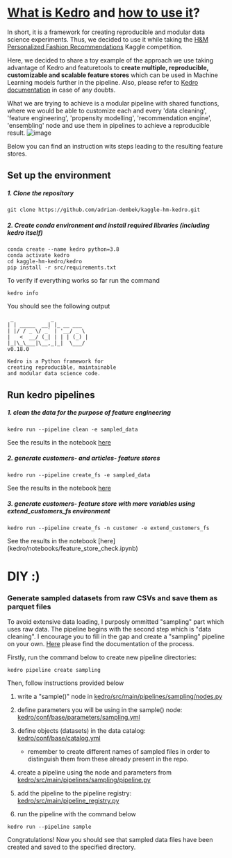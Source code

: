 # [What is Kedro](https://kedro.readthedocs.io/en/stable/introduction/introduction.html) and [how to use it](https://kedro.readthedocs.io/en/stable/tutorial/spaceflights_tutorial.html)? 

In short, it is a framework for creating reproducible and modular data science experiments. Thus, we decided to use it while taking the [H&M Personalized Fashion Recommendations](https://www.kaggle.com/competitions/h-and-m-personalized-fashion-recommendations) Kaggle competition. 

Here, we decided to share a toy example of the approach we use taking advantage of Kedro and featuretools to **create multiple, reproducible, customizable and scalable feature stores** which can be used in Machine Learning models further in the pipeline. Also, please refer to [Kedro documentation](https://kedro.readthedocs.io/en/stable/index.html) in case of any doubts. 

What we are trying to achieve is a modular pipeline with shared functions, where we would be able to customize each and every 'data cleaning', 'feature engineering', 'propensity modelling', 'recommendation engine', 'ensembling' node and use them in pipelines to achieve a reproducible result.
![image](https://user-images.githubusercontent.com/24912552/164473659-11deebbd-2bc5-4684-8f19-767d4ab4b9fa.png)


Below you can find an instruction wits steps leading to the resulting feature stores.

## Set up the environment

##### 1. Clone the repository
```
git clone https://github.com/adrian-dembek/kaggle-hm-kedro.git
```

##### 2. Create conda environment and install required libraries (including kedro itself)

```
conda create --name kedro python=3.8
conda activate kedro
cd kaggle-hm-kedro/kedro
pip install -r src/requirements.txt
```

To verify if everything works so far run the command
```
kedro info
```
You should see the following output
```
 _            _
| | _____  __| |_ __ ___
| |/ / _ \/ _` | '__/ _ \
|   <  __/ (_| | | | (_) |
|_|\_\___|\__,_|_|  \___/
v0.18.0

Kedro is a Python framework for
creating reproducible, maintainable
and modular data science code.

```


## Run kedro pipelines

##### 1. clean the data for the purpose of feature engineering
```
kedro run --pipeline clean -e sampled_data
```
See the results in the notebook [here](kedro/notebooks/data_check.ipynb)

##### 2. generate customers- and articles- feature stores
```
kedro run --pipeline create_fs -e sampled_data
```
See the results in the notebook [here](kedro/notebooks/feature_store_check.ipynb)

##### 3. generate customers- feature store with more variables using extend_customers_fs environment
 ```
kedro run --pipeline create_fs -n customer -e extend_customers_fs
 ```
See the results in the notebook [here] (kedro/notebooks/feature_store_check.ipynb) 


# 
# DIY :) 

### Generate sampled datasets from raw CSVs and save them as parquet files
To avoid extensive data loading, I purposly ommitted "sampling" part which uses raw data. 
The pipeline begins with the second step which is "data cleaning". 
I encourage you to fill in the gap and create a "sampling" pipeline on your own. 
[Here](https://kedro.readthedocs.io/en/stable/tutorial/create_pipelines.html) please find the documentation of the process.

Firstly, run the command below to create new pipeline directories:

```
kedro pipeline create sampling
```
Then, follow instructions provided below

1. write a "sample()" node in [kedro/src/main/pipelines/sampling/nodes.py](kedro/src/main/pipelines/sampling/nodes.py)
    
2. define parameters you will be using in the sample() node: [kedro/conf/base/parameters/sampling.yml](kedro/conf/base/parameters/sampling.yml)
    
3. define objects (datasets) in the data catalog: [kedro/conf/base/catalog.yml](kedro/conf/base/catalog.yml)
   - remember to create different names of sampled files in order to distinguish them from these already present in the repo.
    
4. create a pipeline using the node and parameters from [kedro/src/main/pipelines/sampling/pipeline.py](kedro/src/main/pipelines/sampling/pipeline.py)
    
5. add the pipeline to the pipeline registry: [kedro/src/main/pipeline_registry.py](kedro/src/main/pipeline_registry.py)
    
6. run the pipeline with the command below
    
```
kedro run --pipeline sample
```
Congratulations! Now you should see that sampled data files have been created and saved to the specified directory.
